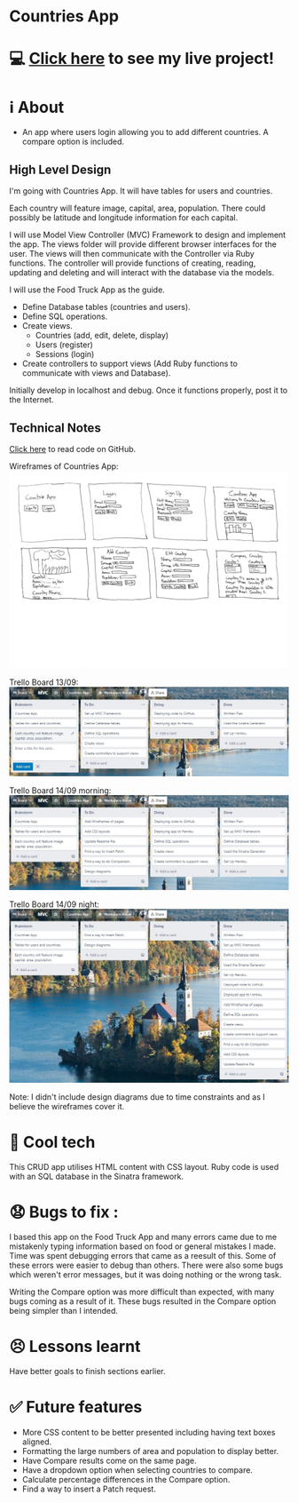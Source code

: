 # Countries App

# :computer: [Click here](https://murmuring-river-76090.herokuapp.com/) to see my live project!

# :information_source: About 
- An app where users login allowing you to add different countries. A compare option is included. 

## High Level Design
I'm going with Countries App. It will have tables for users and countries. 

Each country will feature image, capital, area, population. There could possibly be latitude and longitude information for each capital. 

I will use Model View Controller (MVC) Framework to design and implement the app. The views folder will provide different browser interfaces for the user. The views will then communicate with the Controller via Ruby functions. The controller will provide functions of creating, reading, updating and deleting and will interact with the database via the models. 

I will use the Food Truck App as the guide. 
- Define Database tables (countries and users).
- Define SQL operations.
- Create views.
    - Countries (add, edit, delete, display)
    - Users (register)
    - Sessions (login)
- Create controllers to support views (Add Ruby functions to communicate with views and Database). 

Initially develop in localhost and debug. Once it functions properly, post it to the Internet. 

## Technical Notes
[Click here](https://github.com/asatukorala/countries-app) to read code on GitHub. 

Wireframes of Countries App: 
![wireframes](https://github.com/asatukorala/countries-app/blob/main/wireframes.JPG?raw=true)

Trello Board 13/09:
![trelloboard1309](https://github.com/asatukorala/countries-app/blob/main/Trello%20Board.jpg?raw=true)

Trello Board 14/09 morning:
![trelloboard1409a](https://github.com/asatukorala/countries-app/blob/main/Trello%20Board%201409%20Morning.jpg?raw=true)

Trello Board 14/09 night:
![trelloboard1409b](https://github.com/asatukorala/countries-app/blob/main/Trello%20Board%201409%20Night.jpg?raw=true)

Note: I didn't include design diagrams due to time constraints and as I believe the wireframes cover it. 

# :rocket: Cool tech
This CRUD app utilises HTML content with CSS layout. Ruby code is used with an SQL database in the Sinatra framework. 

# :anguished: Bugs to fix :
I based this app on the Food Truck App and many errors came due to me mistakenly typing information based on food or general mistakes I made. Time was spent debugging errors that came as a reesult of this. Some of these errors were easier to debug than others. There were also some bugs which weren't error messages, but it was doing nothing or the wrong task. 

Writing the Compare option was more difficult than expected, with many bugs coming as a result of it. These bugs resulted in the Compare option being simpler than I intended.

# :persevere: Lessons learnt
Have better goals to finish sections earlier.

# :white_check_mark: Future features
- More CSS content to be better presented including having text boxes aligned.
- Formatting the large numbers of area and population to display better.
- Have Compare results come on the same page.
- Have a dropdown option when selecting countries to compare.
- Calculate percentage differences in the Compare option. 
- Find a way to insert a Patch request.
